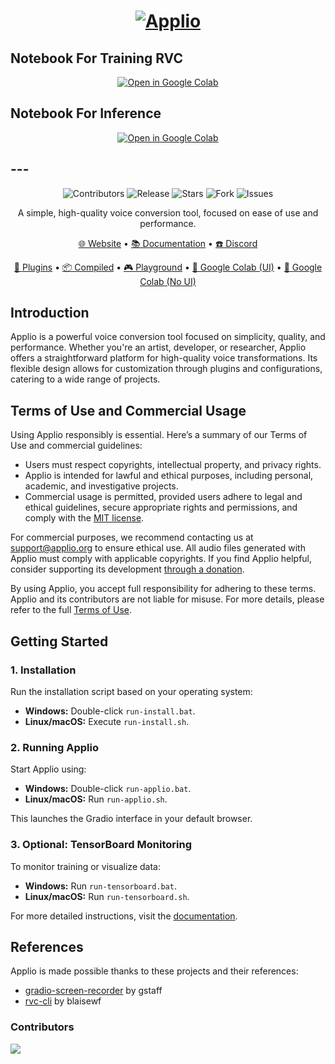 <h1 align="center">
  <a href="https://applio.org" target="_blank"><img src="https://github.com/IAHispano/Applio/assets/133521603/78e975d8-b07f-47ba-ab23-5a31592f322a" alt="Applio"></a>
</h1>

## Notebook For Training RVC
<p align="center">
  <a href="https://colab.research.google.com/github/yaranbarzi/Applio/blob/main/Applio_2025_RVC.ipynb" target="_blank">
    <img src="https://img.shields.io/badge/Open%20in%20Colab-Applio_2025_RVC-F9AB00?style=for-the-badge&logo=googlecolab&logoColor=white" alt="Open in Google Colab"/>
  </a>
</p>

## Notebook For Inference
<p align="center">
  <a href="https://colab.research.google.com/github/yaranbarzi/Applio/blob/main/Inference_2025.ipynb" target="_blank">
    <img src="https://img.shields.io/badge/Open%20in%20Colab-Inference_2025-F9AB00?style=for-the-badge&logo=googlecolab&logoColor=white" alt="Open in Google Colab"/>
  </a>
</p>

## ---

<p align="center">
    <img alt="Contributors" src="https://img.shields.io/github/contributors/iahispano/applio?style=for-the-badge&color=FFFFFF" />
    <img alt="Release" src="https://img.shields.io/github/release/iahispano/applio?style=for-the-badge&color=FFFFFF" />
    <img alt="Stars" src="https://img.shields.io/github/stars/iahispano/applio?style=for-the-badge&color=FFFFFF" />
    <img alt="Fork" src="https://img.shields.io/github/forks/iahispano/applio?style=for-the-badge&color=FFFFFF" />
    <img alt="Issues" src="https://img.shields.io/github/issues/iahispano/applio?style=for-the-badge&color=FFFFFF" />
</p>

<p align="center">A simple, high-quality voice conversion tool, focused on ease of use and performance.</p>

<p align="center">
  <a href="https://applio.org" target="_blank">🌐 Website</a>
  •
  <a href="https://docs.applio.org" target="_blank">📚 Documentation</a>
  •
  <a href="https://discord.gg/urxFjYmYYh" target="_blank">☎️ Discord</a>
</p>

<p align="center">
  <a href="https://github.com/IAHispano/Applio-Plugins" target="_blank">🛒 Plugins</a>
  •
  <a href="https://huggingface.co/IAHispano/Applio/tree/main/Compiled" target="_blank">📦 Compiled</a>
  •
  <a href="https://applio.org/playground" target="_blank">🎮 Playground</a>
  •
  <a href="https://colab.research.google.com/github/iahispano/applio/blob/master/assets/Applio.ipynb" target="_blank">🔎 Google Colab (UI)</a>
  •
  <a href="https://colab.research.google.com/github/iahispano/applio/blob/master/assets/Applio_NoUI.ipynb" target="_blank">🔎 Google Colab (No UI)</a>
</p>

## Introduction

Applio is a powerful voice conversion tool focused on simplicity, quality, and performance. Whether you're an artist, developer, or researcher, Applio offers a straightforward platform for high-quality voice transformations. Its flexible design allows for customization through plugins and configurations, catering to a wide range of projects.

## Terms of Use and Commercial Usage

Using Applio responsibly is essential. Here’s a summary of our Terms of Use and commercial guidelines:

- Users must respect copyrights, intellectual property, and privacy rights.
- Applio is intended for lawful and ethical purposes, including personal, academic, and investigative projects.
- Commercial usage is permitted, provided users adhere to legal and ethical guidelines, secure appropriate rights and permissions, and comply with the [MIT license](./LICENSE).

For commercial purposes, we recommend contacting us at [support@applio.org](mailto:support@applio.org) to ensure ethical use. All audio files generated with Applio must comply with applicable copyrights. If you find Applio helpful, consider supporting its development [through a donation](https://ko-fi.com/iahispano).

By using Applio, you accept full responsibility for adhering to these terms. Applio and its contributors are not liable for misuse. For more details, please refer to the full [Terms of Use](./TERMS_OF_USE.md).

## Getting Started

### 1. Installation

Run the installation script based on your operating system:

- **Windows:** Double-click `run-install.bat`.
- **Linux/macOS:** Execute `run-install.sh`.

### 2. Running Applio

Start Applio using:

- **Windows:** Double-click `run-applio.bat`.
- **Linux/macOS:** Run `run-applio.sh`.

This launches the Gradio interface in your default browser.

### 3. Optional: TensorBoard Monitoring

To monitor training or visualize data:

- **Windows:** Run `run-tensorboard.bat`.
- **Linux/macOS:** Run `run-tensorboard.sh`.

For more detailed instructions, visit the [documentation](https://docs.applio.org).

## References

Applio is made possible thanks to these projects and their references:

- [gradio-screen-recorder](https://huggingface.co/spaces/gstaff/gradio-screen-recorder) by gstaff
- [rvc-cli](https://github.com/blaisewf/rvc-cli) by blaisewf

### Contributors

<a href="https://github.com/IAHispano/Applio/graphs/contributors" target="_blank">
  <img src="https://contrib.rocks/image?repo=IAHispano/Applio" />
</a>
